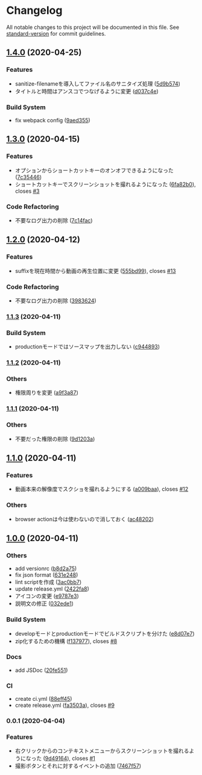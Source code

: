 # Changelog

All notable changes to this project will be documented in this file. See [standard-version](https://github.com/conventional-changelog/standard-version) for commit guidelines.

## [1.4.0](https://github.com/mnao305/Video-Screenshot/compare/v1.3.0...v1.4.0) (2020-04-25)


### Features

* sanitize-filenameを導入してファイル名のサニタイズ処理 ([5d9b574](https://github.com/mnao305/Video-Screenshot/commit/5d9b574c8ff4e775e35fe90ca97d6a76ac1f7e6f))
* タイトルと時間はアンスコでつなげるように変更 ([d037c4e](https://github.com/mnao305/Video-Screenshot/commit/d037c4e01dd3c61803a77f43b53b5ac5d5fb60c0))


### Build System

* fix webpack config ([9aed355](https://github.com/mnao305/Video-Screenshot/commit/9aed355619897806bcc3ea1705fd72db7d08cb37))

## [1.3.0](https://github.com/mnao305/Video-Screenshot/compare/v1.2.0...v1.3.0) (2020-04-15)


### Features

* オプションからショートカットキーのオンオフできるようになった ([7c35446](https://github.com/mnao305/Video-Screenshot/commit/7c35446f70cbcd0cbb74b41bf9f729acf3a3ed22))
* ショートカットキーでスクリーンショットを撮れるようになった ([6fa82b0](https://github.com/mnao305/Video-Screenshot/commit/6fa82b02b1c15edb222e1e48c0928f6a37c9d25a)), closes [#3](https://github.com/mnao305/Video-Screenshot/issues/3)


### Code Refactoring

* 不要なログ出力の削除 ([7c14fac](https://github.com/mnao305/Video-Screenshot/commit/7c14fac1c7f23893032928949d943e20f074a002))

## [1.2.0](https://github.com/mnao305/Video-Screenshot/compare/v1.1.3...v1.2.0) (2020-04-12)


### Features

* suffixを現在時間から動画の再生位置に変更 ([555bd99](https://github.com/mnao305/Video-Screenshot/commit/555bd9977619fa682f1773acc443dfd7f92954c1)), closes [#13](https://github.com/mnao305/Video-Screenshot/issues/13)


### Code Refactoring

* 不要なログ出力の削除 ([3983624](https://github.com/mnao305/Video-Screenshot/commit/39836240dacbd4ca7d18d66d90d8c1d8b97769b9))

### [1.1.3](https://github.com/mnao305/Video-Screenshot/compare/v1.1.2...v1.1.3) (2020-04-11)


### Build System

* productionモードではソースマップを出力しない ([c944893](https://github.com/mnao305/Video-Screenshot/commit/c9448938d2e2caad863e7efefe8f63131d103efe))

### [1.1.2](https://github.com/mnao305/Video-Screenshot/compare/v1.1.1...v1.1.2) (2020-04-11)


### Others

* 権限周りを変更 ([a9f3a87](https://github.com/mnao305/Video-Screenshot/commit/a9f3a8796f65e5baf53306744021fca56082d2b6))

### [1.1.1](https://github.com/mnao305/Video-Screenshot/compare/v1.1.0...v1.1.1) (2020-04-11)


### Others

* 不要だった権限の削除 ([9d1203a](https://github.com/mnao305/Video-Screenshot/commit/9d1203a7a2ee9c497c518d4dda784bf2f1658638))

## [1.1.0](https://github.com/mnao305/Video-Screenshot/compare/v1.0.0...v1.1.0) (2020-04-11)


### Features

* 動画本来の解像度でスクショを撮れるようにする ([a009baa](https://github.com/mnao305/Video-Screenshot/commit/a009baa6621f6134c7a497e6853772ce458c9f3c)), closes [#12](https://github.com/mnao305/Video-Screenshot/issues/12)


### Others

* browser actionは今は使わないので消しておく ([ac48202](https://github.com/mnao305/Video-Screenshot/commit/ac482023ff16d8640bae0e4e01323a68d37e37ae))

## [1.0.0](https://github.com/mnao305/Video-Screenshot/compare/v0.0.1...v1.0.0) (2020-04-11)


### Others

* add versionrc ([b8d2a75](https://github.com/mnao305/Video-Screenshot/commit/b8d2a75f25c2ea5db3e04297457e1e9a7bb2795b))
* fix json format ([631e248](https://github.com/mnao305/Video-Screenshot/commit/631e248fe63a050dfd69e9673665efdd38fc1ec9))
* lint scriptを作成 ([3ac0bb7](https://github.com/mnao305/Video-Screenshot/commit/3ac0bb7835c93c419d82ad753d99922565c88c99))
* update release.yml ([2422fa8](https://github.com/mnao305/Video-Screenshot/commit/2422fa85d2397deb58638f888c8d78740dfd94f5))
* アイコンの変更 ([e9787e3](https://github.com/mnao305/Video-Screenshot/commit/e9787e3c2c2f9a21966d93e5684ded15ce6242d7))
* 説明文の修正 ([032ede1](https://github.com/mnao305/Video-Screenshot/commit/032ede135df8a992b187b0b41873f52d62bee4d2))


### Build System

* developモードとproductionモードでビルドスクリプトを分けた ([e8d07e7](https://github.com/mnao305/Video-Screenshot/commit/e8d07e75d12d3584cd6ae1378ca29e251b6eae3a))
* zip化するための機構 ([f137977](https://github.com/mnao305/Video-Screenshot/commit/f1379779095bba50132e396fb735b5731750928e)), closes [#8](https://github.com/mnao305/Video-Screenshot/issues/8)


### Docs

* add JSDoc ([20fe551](https://github.com/mnao305/Video-Screenshot/commit/20fe5511a3000d56166294ef81fb9f959d533327))


### CI

* create ci.yml ([88eff45](https://github.com/mnao305/Video-Screenshot/commit/88eff4580ff9317cd677dcb610428b81c4f5b2c8))
* create release.yml ([fa3503a](https://github.com/mnao305/Video-Screenshot/commit/fa3503ae80b7f95c005fabf5e3d94a6b7cc0da8d)), closes [#9](https://github.com/mnao305/Video-Screenshot/issues/9)

### 0.0.1 (2020-04-04)


### Features

* 右クリックからのコンテキストメニューからスクリーンショットを撮れるようになった ([9d49164](https://github.com/mnao305/Video-Screenshot/commit/9d491641def01a98e6e31bc0bf7b296b748c8ba0)), closes [#1](https://github.com/mnao305/Video-Screenshot/issues/1)
* 撮影ボタンとそれに対するイベントの追加 ([7467f57](https://github.com/mnao305/Video-Screenshot/commit/7467f575a94c08a923ba06a6226ce90ca296556d))
